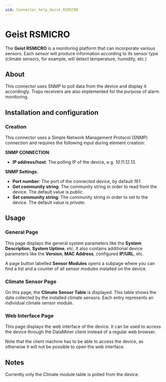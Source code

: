 ```yaml
---
uid: Connector_help_Geist_RSMICRO
---
```


# Geist RSMICRO

The **Geist RSMICRO** is a monitoring platform that can incorporate various sensors. Each sensor will produce information according to its sensor type (climate sensors, for example, will detect temperature, humidity, etc.)

## About

This connector uses SNMP to poll data from the device and display it accordingly. Traps receivers are also implemented for the purpose of alarm monitoring.

## Installation and configuration

### Creation

This connector uses a Simple Network Management Protocol (SNMP) connection and requires the following input during element creation:

**SNMP CONNECTION**:

- **IP address/host**: The polling IP of the device, e.g. *10.11.12.13.*

**SNMP Settings**:

- **Port number**: The port of the connected device, by default *161.*
- **Get community string**: The community string in order to read from the device. The default value is *public*.
- **Set community string**: The community string in order to set to the device. The default value is *private.*

## Usage

### General Page

This page displays the general system parameters like the **System Description**, **System Uptime**, etc. It also contains additional device parameters like the **Version**, **MAC Address**, configured **IP/URL**, etc.

A page button labelled **Sensor Modules** opens a subpage where you can find a list and a counter of all sensor modules installed on the device.

### Climate Sensor Page

On this page, the **Climate Sensor Table** is displayed. This table shows the data collected by the installed climate sensors. Each entry represents an individual climate sensor module.

### Web Interface Page

This page displays the web interface of the device. It can be used to access the device through the DataMiner client instead of a regular web browser.

Note that the client machine has to be able to access the device, as otherwise it will not be possible to open the web interface.

## Notes

Currently only the Climate module table is polled from the device.
